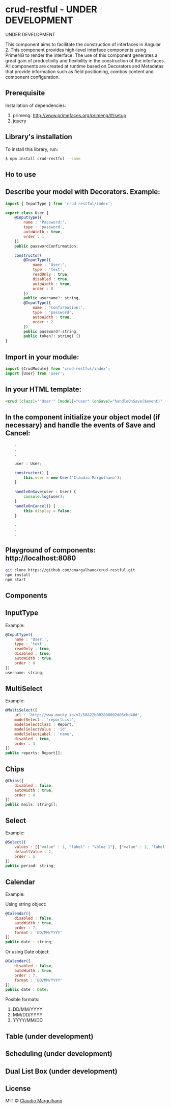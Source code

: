 # crud-restful - UNDER DEVELOPMENT

UNDER DEVELOPMENT

This component aims to facilitate the construction of interfaces in Angular 2.
This component provides high-level interface components using PrimeNG to render the interface.
The use of this component generates a great gain of productivity and flexibility in the construction of the interfaces.
All components are created at runtime based on Decorators and Metadatas that provide information such as field positioning, combos content and component configuration.


## Prerequisite

Installation of dependencies:

1. primeng: http://www.primefaces.org/primeng/#/setup
2. jquery


## Library's installation

To install this library, run:

```bash
$ npm install crud-restful --save
```

## Ho to use

## Describe your model with Decorators. Example:

```javascript
import { InputType } from 'crud-restful/index';

export class User {
    @InputType({
        name : 'Password:',
        type : 'password',
        autoWidth : true,
        order : 1
    })
    public passwordConfirmation;

    constructor(
        @InputType({
            name : 'User:',
            type : 'text',
            readOnly : true,
            disabled : true,            
            autoWidth : true,
            order : 0
        })
        public username?: string, 
        @InputType({
            name : 'Confirmation:',
            type : 'password',
            autoWidth : true,
            order : 2
        })        
        public password?:string, 
        public token?: string) {}
}
```

## Import in your module:

```javascript
import {CrudModule} from 'crud-restful/index';
import {User} from 'user';
```

## In your HTML template:

```html
<crud [clazz]="'User'" [model]="user" (onSave)="handleOnSave($event)" (onCancel)="handleOnCancel()"></crud>
```

## In the component initialize your object model (if necessary) and handle the events of Save and Cancel:

```javascript
    .
    .
    .

    user : User;

    constructor() {
        this.user = new User('Cláudio Margulhano');
    }
    
    handleOnSave(user : User) {
        console.log(user);
    }
    handleOnCancel() {
        this.display = false;
    }

    .
    .
    .
```
## Playground of components: http://localhost:8080

```bash
git clone https://github.com/cmargulhano/crud-restful.git
npm install
npm start
```

## Components

## InputType

Example:

```javascript
@InputType({
    name : 'User:',
    type : 'text',
    readOnly : true,
    disabled : true,            
    autoWidth : true,
    order : 0
})
username: string;
```

## MultiSelect

Example:

```javascript
@MultiSelect({
    url : 'http://www.mocky.io/v2/58822b002800002d05cbd40d', 
    modelSelect : 'reportList',        
    modelSelectClazz : Report, 
    modelSelectValue : 'id',
    modelSelectLabel : 'name',
    disabled : true,
    order : 3
})
public reports: Report[];
```

## Chips

```javascript
@Chips({
    disabled : false,
    autoWidth : true,
    order : 4
})
public mails: string[];
```

## Select

Example:

```javascript
@Select({
    values : [{"value" : 1, "label" : "Value 1"}, {"value" : 2, "label" : "Value 2"}, {"value" : 3, "label" : "Value 3"}],
    defaultValue : 2,
    order : 5
})
public period: string;
```

## Calendar

Example:

Using string object:

```javascript
@Calendar({
    disabled : false,
    autoWidth : true,
    order : 7,
    format : 'DD/MM/YYYY'
})
public date : string;
```

Or using Date object:

```javascript
@Calendar({
    disabled : false,
    autoWidth : true,
    order : 7,
    format : 'DD/MM/YYYY'
})
public date : Date;
```

Posible formats:

1. DD/MM/YYYY
2. MM/DD/YYYY
3. YYYY/MM/DD


## Table (under development)

## Scheduling (under development)

## Dual List Box (under development)


## License

MIT © [Claudio Margulhano](mailto:cmargulhano@gmail.com)
